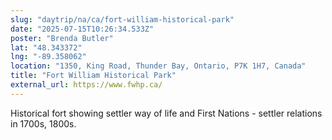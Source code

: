 ```yaml
---
slug: "daytrip/na/ca/fort-william-historical-park"
date: "2025-07-15T10:26:34.533Z"
poster: "Brenda Butler"
lat: "48.343372"
lng: "-89.358062"
location: "1350, King Road, Thunder Bay, Ontario, P7K 1H7, Canada"
title: "Fort William Historical Park"
external_url: https://www.fwhp.ca/
---
```

Historical fort showing settler way of life and First Nations - settler relations in 1700s, 1800s.
